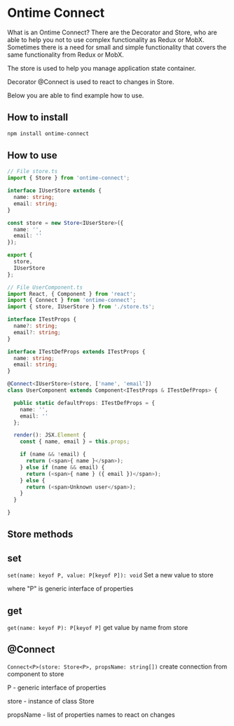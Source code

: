 <h1>Ontime Connect</h1>

What is an Ontime Connect? There are the Decorator and Store, who are able to help you not to use complex functionality as Redux or MobX. Sometimes there is a need for small and simple functionality that covers the same functionality from Redux or MobX. 

The store is used to help you manage application state container.

Decorator @Connect is used to react to changes in Store.

Below you are able to find example how to use.

<h2>How to install</h2>

```bash
npm install ontime-connect
```

<h2>How to use</h2>

```typescript
// File store.ts
import { Store } from 'ontime-connect';

interface IUserStore extends {
  name: string;
  email: string;
}

const store = new Store<IUserStore>({
  name: '', 
  email: ''
});

export {
  store,
  IUserStore
};
```

```typescript
// File UserComponent.ts
import React, { Component } from 'react';
import { Connect } from 'ontime-connect';
import { store, IUserStore } from './store.ts';

interface ITestProps {
  name?: string;
  email?: string;
}

interface ITestDefProps extends ITestProps {
  name: string;
  email: string;
}

@Connect<IUserStore>(store, ['name', 'email'])
class UserComponent extends Component<ITestProps & ITestDefProps> {

  public static defaultProps: ITestDefProps = {
    name: '',
    email: ''
  };

  render(): JSX.Element {
    const { name, email } = this.props;

    if (name && !email) {
      return (<span>{ name }</span>);
    } else if (name && email) {
      return (<span>{ name } ({ email })</span>);
    } else {
      return (<span>Unknown user</span>);
    }
  }

}
```

<h2>Store methods</h2>

<h2>set</h2>

`set(name: keyof P, value: P[keyof P]): void` Set a new value to store

where "P" is generic interface of properties

<h2>get</h2>

`get(name: keyof P): P[keyof P]` get value by name from store

<h2>@Connect</h2>

`Connect<P>(store: Store<P>, propsName: string[])` create connection from component to store

P - generic interface of properties

store - instance of class Store

propsName - list of properties names to react on changes